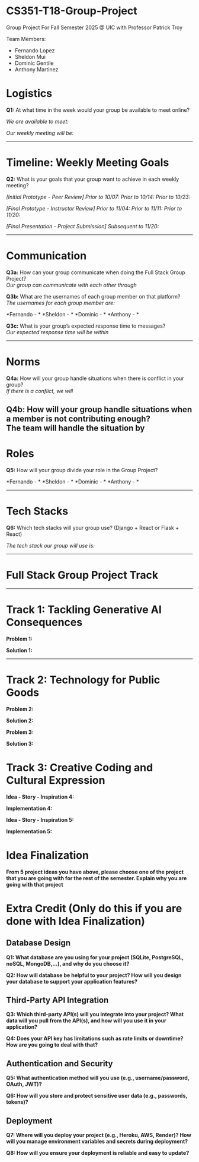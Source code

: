 # CS351-T18-Group-Project
Group Project For Fall Semester 2025 @ UIC with Professor Patrick Troy

Team Members:
- Fernando Lopez
- Sheldon Mui
- Dominic Gentile
- Anthony Martinez

# Logistics  

**Q1:** At what time in the week would your group be available to meet online?  

*We are available to meet:*

*Our weekly meeting will be:*

---

# Timeline: Weekly Meeting Goals  

**Q2:** What is your goals that your group want to achieve in each weekly meeting?  

*[Initial Prototype - Peer Review]*
*Prior to 10/07:*
*Prior to 10/14:*
*Prior to 10/23:*

*[Final Prototype - Instructor Review]*
*Prior to 11/04:*
*Prior to 11/11:*
*Prior to 11/20:*

*[Final Presentation - Project Submission]*
*Subsequent to 11/20:*

---

# Communication  

**Q3a:** How can your group communicate when doing the Full Stack Group Project?  
*Our group can communicate with each other through*

**Q3b:** What are the usernames of each group member on that platform?  
*The usernames for each group member are:*

*Fernando - *
*Sheldon  - *
*Dominic  - *
*Anthony  - *


**Q3c:** What is your group’s expected response time to messages?  
*Our expected response time will be within* 

---

# Norms  

**Q4a:** How will your group handle situations when there is conflict in your group?  
*If there is a conflict, we will*

**Q4b:** How will your group handle situations when a member is not contributing enough?  
The team will handle the situation by
---

# Roles  

**Q5:** How will your group divide your role in the Group Project?  

*Fernando - *
*Sheldon  - *
*Dominic  - *
*Anthony  - *

---

# Tech Stacks

**Q6:** Which tech stacks will your group use? (Django + React or Flask + React)

*The tech stack our group will use is:*


---
# Full Stack Group Project Track  
---

# Track 1: Tackling Generative AI Consequences
**Problem 1:** 

**Solution 1:** 

---

# Track 2: Technology for Public Goods 

**Problem 2:**

**Solution 2:** 

**Problem 3:** 

**Solution 3:**  

# Track 3: Creative Coding and Cultural Expression

**Idea - Story - Inspiration 4:**

**Implementation 4:**

**Idea - Story - Inspiration 5:**

**Implementation 5:**


# Idea Finalization

**From 5 project ideas you have above, please choose one of the project that you are going with for the rest of the semester. Explain why you are going with that project**

# Extra Credit (Only do this if you are done with Idea Finalization)

## Database Design

**Q1: What database are you using for your project (SQLite, PostgreSQL, noSQL, MongoDB,...), and why do you choose it?**

**Q2: How will database be helpful to your project? How will you design your database to support your application features?**

## Third-Party API Integration

**Q3: Which third-party API(s) will you integrate into your project? What data will you pull from the API(s), and how will you use it in your application?**

**Q4: Does your API key has limitations such as rate limits or downtime? How are you going to deal with that?**

## Authentication and Security

**Q5: What authentication method will you use (e.g., username/password, OAuth, JWT)?**

**Q6: How will you store and protect sensitive user data (e.g., passwords, tokens)?**

## Deployment

**Q7: Where will you deploy your project (e.g., Heroku, AWS, Render)? How will you manage environment variables and secrets during deployment?**

**Q8: How will you ensure your deployment is reliable and easy to update?**
